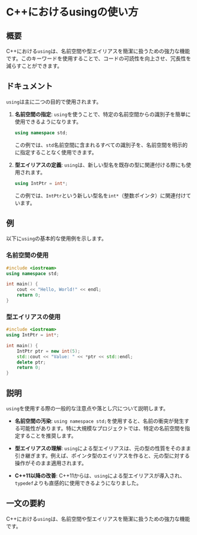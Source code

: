 <!--
Meta Description: # C++におけるusingの使い方 ## 概要 C++における`using`は、名前空間や型エイリアスを簡潔に扱うための強力な機能です。このキーワードを使用することで、コードの可読性を向上させ、冗長性を減らすことができます。 ## ドキュメント `using`は主に二つの目的で使用されます。 1....
Meta Keywords: using, std, int, cpp, intptr
-->

# C++におけるusingの使い方

## 概要
C++における`using`は、名前空間や型エイリアスを簡潔に扱うための強力な機能です。このキーワードを使用することで、コードの可読性を向上させ、冗長性を減らすことができます。

## ドキュメント
`using`は主に二つの目的で使用されます。

1. **名前空間の指定**: `using`を使うことで、特定の名前空間からの識別子を簡単に使用できるようになります。
   ```cpp
   using namespace std;
   ```
   この例では、`std`名前空間に含まれるすべての識別子を、名前空間を明示的に指定することなく使用できます。

2. **型エイリアスの定義**: `using`は、新しい型名を既存の型に関連付ける際にも使用されます。
   ```cpp
   using IntPtr = int*;
   ```
   この例では、`IntPtr`という新しい型名を`int*`（整数ポインタ）に関連付けています。

## 例
以下に`using`の基本的な使用例を示します。

### 名前空間の使用
```cpp
#include <iostream>
using namespace std;

int main() {
    cout << "Hello, World!" << endl;
    return 0;
}
```

### 型エイリアスの使用
```cpp
#include <iostream>
using IntPtr = int*;

int main() {
    IntPtr ptr = new int(5);
    std::cout << "Value: " << *ptr << std::endl;
    delete ptr;
    return 0;
}
```

## 説明
`using`を使用する際の一般的な注意点や落とし穴について説明します。

- **名前空間の汚染**: `using namespace std;`を使用すると、名前の衝突が発生する可能性があります。特に大規模なプロジェクトでは、特定の名前空間を指定することを推奨します。
  
- **型エイリアスの理解**: `using`による型エイリアスは、元の型の性質をそのまま引き継ぎます。例えば、ポインタ型のエイリアスを作ると、元の型に対する操作がそのまま適用されます。

- **C++11以降の改善**: C++11からは、`using`による型エイリアスが導入され、`typedef`よりも直感的に使用できるようになりました。

## 一文の要約
C++における`using`は、名前空間や型エイリアスを簡潔に扱うための強力な機能です。